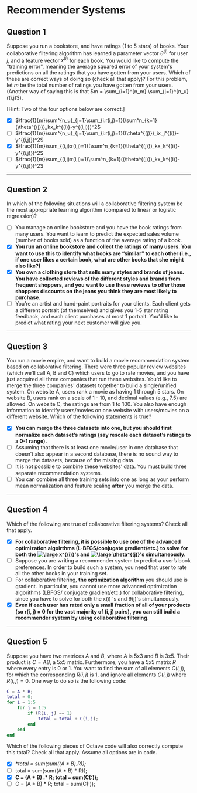 # Recommender Systems

## Question 1

Suppose you run a bookstore, and have ratings (1 to 5 stars) of books. Your collaborative filtering algorithm has learned a parameter vector $\theta^{(j)}$ for user $j$, and a feature vector $x^{(i)}$ for each book. You would like to compute the "training error", meaning the average squared error of your system's predictions on all the ratings that you have gotten from your users. Which of these are correct ways of doing so (check all that apply)? For this problem, let $m$ be the total number of ratings you have gotten from your users. (Another way of saying this is that $m = \sum_{i=1}^{n_m} \sum_{j=1}^{n_u} r(i,j)$). 

[Hint: Two of the four options below are correct.]

- [x] $\frac{1}{m}\sum^{n_u}_{j=1}\sum_{i:r(i,j)=1}(\sum^n_{k=1}(\theta^{(j)})_kx_k^{(i)}-y^{(i,j)})^2$
- [ ] $\frac{1}{m}\sum^{n_u}_{j=1}\sum_{i:r(i,j)=1}((\theta^{(j)})_ix_j^{(i)}-y^{(i,j)})^2$
- [x] $\frac{1}{m}\sum_{(i,j):r(i,j)=1}(\sum^n_{k=1}(\theta^{(j)})_kx_k^{(i)}-y^{(i,j)})^2$
- [ ] $\frac{1}{m}\sum_{(i,j):r(i,j)=1}\sum^n_{k=1}((\theta^{(j)})_kx_k^{(i)}-y^{(i,j)})^2$

---

## Question 2

In which of the following situations will a collaborative filtering system be the most appropriate learning algorithm (compared to linear or logistic regression)?

- [ ] You manage an online bookstore and you have the book ratings from many users. You want to learn to predict the expected sales volume (number of books sold) as a function of the average rating of a book.
- [x] **You run an online bookstore and collect the ratings of many users. You want to use this to identify what books are “similar” to each other (i.e., if one user likes a certain book, what are other books that she might also like?)**
- [x] **You own a clothing store that sells many styles and brands of jeans. You have collected reviews of the different styles and brands from frequent shoppers, and you want to use these reviews to offer those shoppers discounts on the jeans you think they are most likely to purchase.**
- [ ] You’re an artist and hand-paint portraits for your clients. Each client gets a different portrait (of themselves) and gives you 1-5 star rating feedback, and each client purchases at most 1 portrait. You’d like to predict what rating your next customer will give you.

---

## Question 3

You run a movie empire, and want to build a movie recommendation system based on collaborative filtering. There were three popular review websites (which we'll call A, B and C) which users to go to rate movies, and you have just acquired all three companies that run these websites. You'd like to merge the three companies' datasets together to build a single/unified system. On website A, users rank a movie as having 1 through 5 stars. On website B, users rank on a scale of 1 - 10, and decimal values (e.g., 7.5) are allowed. On website C, the ratings are from 1 to 100. You also have enough information to identify users/movies on one website with users/movies on a different website. Which of the following statements is true?

- [x] **You can merge the three datasets into one, but you should first normalize each dataset’s ratings (say rescale each dataset’s ratings to a 0-1 range).**
- [ ] Assuming that there is at least one movie/user in one database that doesn’t also appear in a second database, there is no sound way to merge the datasets, because of the missing data.
- [ ] It is not possible to combine these websites’ data. You must build three separate recommendation systems.
- [ ] You can combine all three training sets into one as long as your perform mean normalization and feature scaling **after** you merge the data.

---

## Question 4

Which of the following are true of collaborative filtering systems? Check all that apply.

- [x] **For collaborative filtering, it is possible to use one of the advanced optimization algoirthms (L-BFGS/conjugate gradient/etc.) to solve for both the [![\large x^{(i)}](https://latex.codecogs.com/gif.latex?\inline&space;\large&space;x^{(i)})](https://www.codecogs.com/eqnedit.php?latex=\inline&space;\large&space;x^{(i)})'s and [![\large \theta^{(j)}](https://latex.codecogs.com/gif.latex?\inline&space;\large&space;\theta^{(j)})](https://www.codecogs.com/eqnedit.php?latex=\inline&space;\large&space;\theta^{(j)})'s simultaneously.**
- [ ] Suppose you are writing a recommender system to predict a user’s book preferences. In order to build such a system, you need that user to rate all the other books in your training set.
- [ ] For collaborative filtering, **the optimization algorithm** you should use is gradient. In particular, you cannot use more advanced optimization algorithms (LBFGS/ conjugate gradient/etc.) for collaborative filtering, since you have to solve for both the x(i) 's and θ(j)'s simultaneously.
- [x]  **Even if each user has rated only a small fraction of all of your products (so r(i, j) = 0 for the vast majority of (i, j) pairs), you can still build a recommender system by using collaborative filtering.**

---

## Question 5

Suppose you have two matrices $A$ and $B$, where $A$ is 5x3 and $B$ is 3x5. Their product is $C = AB$, a 5x5 matrix. Furthermore, you have a 5x5 matrix $R$ where every entry is 0 or 1. You want to find the sum of all elements $C(i,j)$, for which the corresponding $R(i,j)$ is 1, and ignore all elements $C(i,j)$ where $R(i,j) = 0$. One way to do so is the following code:

```matlab
C = A * B;
total = 0;
for i = 1:5
	for j = 1:5
		if (R(i, j) == 1)
			total = total + C(i,j);
		end
	end
end
```

Which of the following pieces of Octave code will also correctly compute this total? Check all that apply. Assume all options are in code. 

- [x] **total = sum(sum((A * B).*R));**
- [ ] total = sum(sum((A * B) * R));
- [x] **C = (A \* B) .\* R; total = sum(C(:));**
- [ ] C = (A * B) * R; total = sum(C(:));